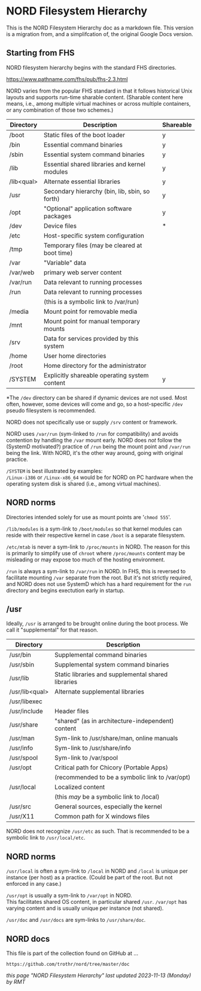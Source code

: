 # NORD Filesystem Hierarchy

This is the NORD Filesystem Hierarchy doc as a markdown file.
This version is a migration from, and a simplifcation of,
the original Google Docs version.

## Starting from FHS

NORD filesystem hierarchy begins with the standard FHS directories.

https://www.pathname.com/fhs/pub/fhs-2.3.html

NORD varies from the popular FHS standard in that it follows
historical Unix layouts and supports run-time sharable content.
(Sharable content here means, i.e., among multiple virtual machines
or across multiple containers, or any combination of those two schemes.)

| Directory    | Description                                          | Shareable |
| ------------ | ---------------------------------------------------- | --------- |
| /boot        | Static files of the boot loader                      |    y      |
| /bin         | Essential command binaries                           |    y      |
| /sbin        | Essential system command binaries                    |    y      |
| /lib         | Essential shared libraries and kernel modules        |    y      |
| /lib\<qual\> | Alternate essential libraries                        |    y      |
| /usr         | Secondary hierarchy (bin, lib, sbin, so forth)       |    y      |
| /opt         | "Optional" application software packages             |    y      |
| /dev         | Device files                                         |    \*     |
| /etc         | Host-specific system configuration                   |           |
| /tmp         | Temporary files (may be cleared at boot time)        |           |
| /var         | "Variable" data                                      |           |
| /var/web     | primary web server content                           |           |
| /var/run     | Data relevant to running processes                   |           |
| /run         | Data relevant to running processes                   |           |
|              | (this is a symbolic link to /var/run)                |           |
| /media       | Mount point for removable media                      |           |
| /mnt         | Mount point for manual temporary mounts              |           |
| /srv         | Data for services provided by this system            |           |
| /home        | User home directories                                |           |
| /root        | Home directory for the administrator                 |           |
| /SYSTEM      | Explicitly shareable operating system content        |    y      |

\*The `/dev` directory can be shared if dynamic devices are not used.
Most often, however, some devices will come and go, so a host-specific
`/dev` pseudo filesystem is recommended.

NORD does not specifically use or supply `/srv` content or framework.

NORD uses `/var/run` (sym-linked to `/run` for compatibility)
and avoids contention by handling the `/var` mount early.
NORD does *not* follow the (SystemD motivated?) practice of `/run` being
the mount point and `/var/run` being the link. With NORD, it's the other
way around, going with original practice.

`/SYSTEM` is best illustrated by examples: <br/>
`/Linux-i386` or `/Linux-x86_64` would be for NORD on PC hardware
when the operating system disk is shared (i.e., among virtual machines).

## NORD norms

Directories intended solely for use as mount points are '`chmod 555`'. 

`/lib/modules` is a sym-link to `/boot/modules` so that kernel modules
can reside with their respective kernel in case `/boot` is a separate filesystem.

`/etc/mtab` is never a sym-link to `/proc/mounts` in NORD.
The reason for this is primarily to simplify use of `chroot`
where `/proc/mounts` content may be misleading or may expose
too much of the hosting environment.

`/run` is always a sym-link to `/var/run` in NORD.
In FHS, this is reversed to facilitate mounting `/var` separate from the root.
But it's not strictly required, and NORD does not use SystemD which has a
hard requirement for the `run` directory and begins exectution early in startup.

## /usr

Ideally, `/usr` is arranged to be brought online during the boot process.
We call it "supplemental" for that reason.

| Directory        | Description                                          |
| ---------------- | ---------------------------------------------------- |
| /usr/bin         | Supplemental command binaries                        |
| /usr/sbin        | Supplemental system command binaries                 |
| /usr/lib         | Static libraries and supplemental shared libraries   |
| /usr/lib\<qual\> | Alternate supplemental libraries                     |
| /usr/libexec     |                                                      |
| /usr/include     | Header files                                         |
| /usr/share       | "shared" (as in architecture-independent) content    |
| /usr/man         | Sym-link to /usr/share/man, online manuals           |
| /usr/info        | Sym-link to /usr/share/info                          |
| /usr/spool       | Sym-link to /var/spool                               |
| /usr/opt         | Critical path for Chicory (Portable Apps)            |
|                  | (recommended to be a symbolic link to /var/opt)      |
| /usr/local       | Localized content                                    |
|                  | (this *may* be a symbolic link to /local)            |
| /usr/src         | General sources, especially the kernel               |
| /usr/X11         | Common path for X windows files                      |

NORD does not recognize `/usr/etc` as such.
That is recommended to be a symbolic link to `/usr/local/etc`.

## NORD norms

`/usr/local` is often a sym-link to `/local` in NORD
and `/local` is unique per instance (per host) as a practice.
(Could be part of the root. But not enforced in any case.)

`/usr/opt` is usually a sym-link to `/var/opt` in NORD. <br/>
This facilitates shared OS content, in particular shared `/usr`.
`/var/opt` has varying content and is usually unique per instance
(not shared).

`/usr/doc` and `/usr/docs` are sym-links to `/usr/share/doc`.

## NORD docs

This file is part of the collection found on GitHub at ...

    https://github.com/trothr/nord/tree/master/doc

*this page "NORD Filesystem Hierarchy" last updated 2023-11-13 (Monday) by RMT*


